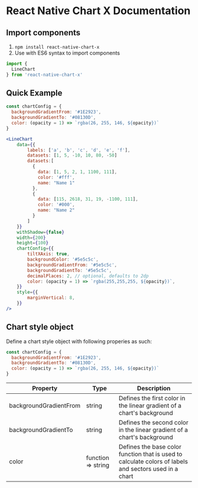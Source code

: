 # React Native Chart X Documentation

## Import components
1. `npm install react-native-chart-x`
2. Use with ES6 syntax to import components

```js
import {
  LineChart
} from 'react-native-chart-x'

```

## Quick Example
```js
const chartConfig = {
  backgroundGradientFrom: '#1E2923',
  backgroundGradientTo: '#08130D',
  color: (opacity = 1) => `rgba(26, 255, 146, ${opacity})`
}
```

```jsx
<LineChart
    data={{
        labels: ['a', 'b', 'c', 'd', 'e', 'f'],
        datasets: [1, 5, -10, 10, 80, -50]
        datasets:[
          {
            data: [1, 5, 2, 1, 1100, 111],
            color: '#fff',
            name: "Name 1"
          },
          {
            data: [115, 2618, 31, 19, -1100, 111],
            color: '#000',
            name: "Name 2"
          }
        ]
    }}
    withShadow={false}
    width={200}
    height={100}
    chartConfig={{
        tiltXAxis: true,
        backgroundColor: '#5e5c5c',
        backgroundGradientFrom: '#5e5c5c',
        backgroundGradientTo: '#5e5c5c',
        decimalPlaces: 2, // optional, defaults to 2dp
        color: (opacity = 1) => `rgba(255,255,255, ${opacity})`,
    }}
    style={{
        marginVertical: 8,
    }}
/>
```

## Chart style object
Define a chart style object with following properies as such:
```js
const chartConfig = {
  backgroundGradientFrom: '#1E2923',
  backgroundGradientTo: '#08130D',
  color: (opacity = 1) => `rgba(26, 255, 146, ${opacity})`
}
```

| Property        | Type           | Description  |
| ------------- |-------------| -----|
| backgroundGradientFrom | string | Defines the first color in the linear gradient of a chart's background  |
| backgroundGradientTo | string | Defines the second color in the linear gradient of a chart's background |
| color | function => string | Defines the base color function that is used to calculate colors of labels and sectors used in a chart |